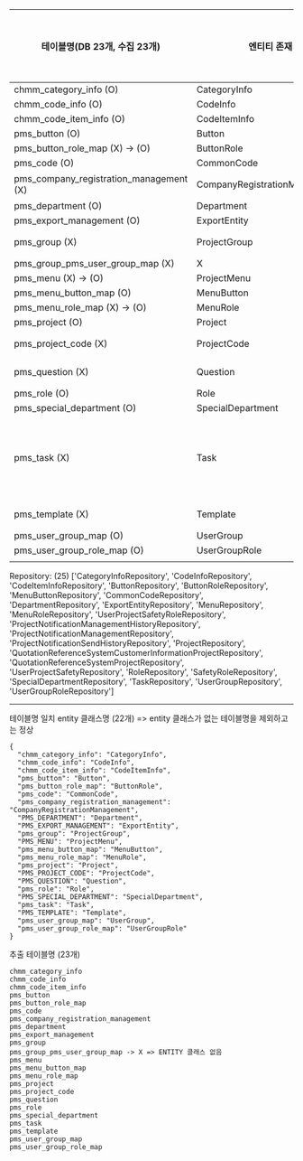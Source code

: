 | 테이블명(DB 23개, 수집 23개)                    | 엔티티 존재                        | 레포지토리 존재         | 서비스 존재  |
| --------------------------------------- | ----------------------------- | ---------------- | ------- |
| chmm_category_info (O)                  | CategoryInfo                  |                  |         |
| chmm_code_info (O)                      | CodeInfo                      |                  |         |
| chmm_code_item_info (O)                 | CodeItemInfo                  |                  |         |
| pms_button (O)                          | Button                        |                  |         |
| pms_button_role_map (X) -> (O)          | ButtonRole                    |                  |         |
| pms_code (O)                            | CommonCode                    |                  |         |
| pms_company_registration_management (X) | CompanyRegistrationManagement | @Repository 명시 X |         |
| pms_department (O)                      | Department                    |                  |         |
| pms_export_management (O)               | ExportEntity                  |                  |         |
| pms_group (X)                           | ProjectGroup                  | @Repository 명시 X |         |
| pms_group_pms_user_group_map (X)        | X                             | X                | X       |
| pms_menu (X) -> (O)                     | ProjectMenu                   |                  |         |
| pms_menu_button_map (O)                 | MenuButton                    |                  |         |
| pms_menu_role_map (X) -> (O)            | MenuRole                      |                  |         |
| pms_project (O)                         | Project                       |                  |         |
| pms_project_code (X)                    | ProjectCode                   | @Repository 명시 X |         |
| pms_question (X)                        | Question                      | @Repository 명시 X |         |
| pms_role (O)                            | Role                          |                  |         |
| pms_special_department (O)              | SpecialDepartment             |                  |         |
| pms_task (X)                            | Task                          |                  | 서비스가 없음 |
| pms_template (X)                        | Template                      | @Repository 명시 X |         |
| pms_user_group_map (O)                  | UserGroup                     |                  |         |
| pms_user_group_role_map (O)             | UserGroupRole                 |                  |         |
|                                         |                               |                  |         |
 
 Repository: (25) ['CategoryInfoRepository', 'CodeInfoRepository', 'CodeItemInfoRepository', 'ButtonRepository', 'ButtonRoleRepository', 'MenuButtonRepository', 'CommonCodeRepository', 'DepartmentRepository', 'ExportEntityRepository', 'MenuRepository', 'MenuRoleRepository', 'UserProjectSafetyRoleRepository', 'ProjectNotificationManagementHistoryRepository', 'ProjectNotificationManagementRepository', 'ProjectNotificationSendHistoryRepository', 'ProjectRepository', 'QuotationReferenceSystemCustomerInformationProjectRepository', 'QuotationReferenceSystemProjectRepository', 'UserProjectSafetyRepository', 'RoleRepository', 'SafetyRoleRepository', 'SpecialDepartmentRepository', 'TaskRepository', 'UserGroupRepository', 'UserGroupRoleRepository']


---

테이블명 일치 entity 클래스명 (22개)
=> entity 클래스가 없는 테이블명을 제외하고는 정상

```
{
  "chmm_category_info": "CategoryInfo",
  "chmm_code_info": "CodeInfo",
  "chmm_code_item_info": "CodeItemInfo",
  "pms_button": "Button",
  "pms_button_role_map": "ButtonRole",
  "pms_code": "CommonCode",
  "pms_company_registration_management": "CompanyRegistrationManagement",
  "PMS_DEPARTMENT": "Department",
  "PMS_EXPORT_MANAGEMENT": "ExportEntity",
  "pms_group": "ProjectGroup",
  "PMS_MENU": "ProjectMenu",
  "pms_menu_button_map": "MenuButton",
  "pms_menu_role_map": "MenuRole",
  "pms_project": "Project",
  "PMS_PROJECT_CODE": "ProjectCode",
  "PMS_QUESTION": "Question",
  "pms_role": "Role",
  "PMS_SPECIAL_DEPARTMENT": "SpecialDepartment",
  "pms_task": "Task",
  "PMS_TEMPLATE": "Template",
  "pms_user_group_map": "UserGroup",
  "pms_user_group_role_map": "UserGroupRole"
}
```

추출 테이블명 (23개)
```
chmm_category_info
chmm_code_info
chmm_code_item_info
pms_button
pms_button_role_map
pms_code
pms_company_registration_management
pms_department
pms_export_management
pms_group
pms_group_pms_user_group_map -> X => ENTITY 클래스 없음
pms_menu
pms_menu_button_map
pms_menu_role_map
pms_project
pms_project_code
pms_question
pms_role
pms_special_department
pms_task
pms_template
pms_user_group_map
pms_user_group_role_map
```